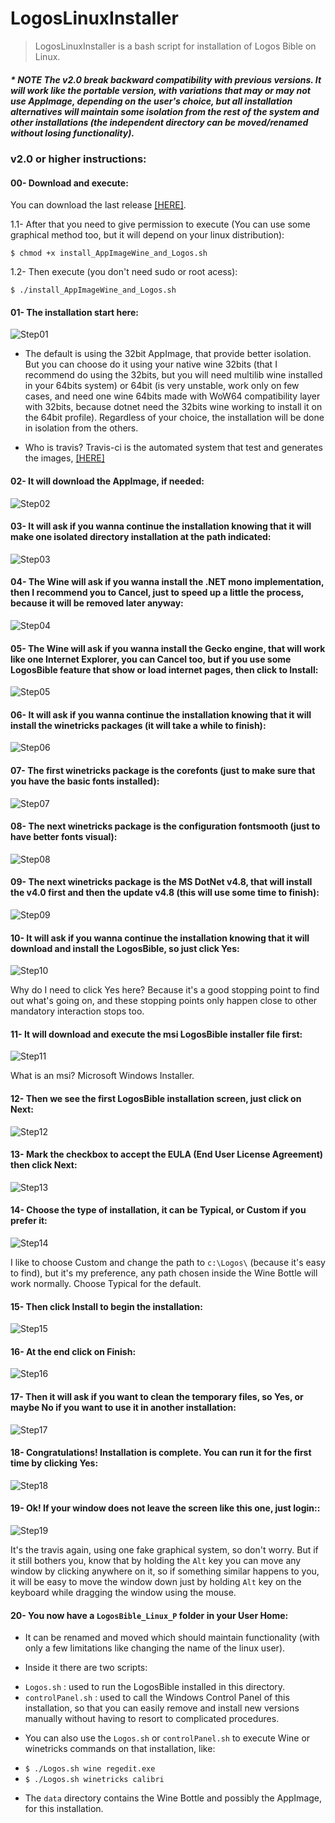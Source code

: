 # LogosLinuxInstaller
> LogosLinuxInstaller is a bash script for installation of Logos Bible on Linux.

##### * NOTE The v2.0 break backward compatibility with previous versions. It will work like the portable version, with variations that may or may not use AppImage, depending on the user's choice, but all installation alternatives will maintain some isolation from the rest of the system and other installations (the independent directory can be moved/renamed without losing functionality).

### v2.0 or higher  instructions:
#### 00-  Download and execute:
You can download the last release [[HERE]](https://github.com/ferion11/LogosLinuxInstaller/releases "[HERE]").

1.1- After that you need to give permission to execute (You can use some graphical method too, but it will depend on your linux distribution):

`$ chmod +x install_AppImageWine_and_Logos.sh`

1.2- Then execute (you don't need sudo or root acess):

`$ ./install_AppImageWine_and_Logos.sh`

#### 01- The installation start here:

![Step01](/img/step_01.png)

* The default is using the 32bit AppImage, that provide better isolation. But you can choose do it using your native wine 32bits (that I recommend do using the 32bits, but you will need multilib wine installed in your 64bits system) or 64bit (is very unstable, work only on few cases, and need one wine 64bits made with WoW64 compatibility layer with 32bits, because dotnet need the 32bits wine working to install it on the 64bit profile). Regardless of your choice, the installation will be done in isolation from the others.

* Who is travis? Travis-ci is the automated system that test and generates the images, [[HERE]](https://github.com/ferion11/LogosLinuxInstallTests/releases "[HERE]")

#### 02- It will download the AppImage, if needed:

![Step02](/img/step_02.png)

#### 03- It will ask if you wanna continue the installation knowing that it will make one isolated directory installation at the path indicated:

![Step03](/img/step_03.png)

#### 04- The Wine will ask if you wanna install the .NET mono implementation, then I recommend you to Cancel, just to speed up a little the process, because it will be removed later anyway:

![Step04](/img/step_04.png)

#### 05- The Wine will ask if you wanna install the Gecko engine, that will work like one Internet Explorer, you can Cancel too, but if you use some LogosBible feature that show or load internet pages, then click to Install:

![Step05](/img/step_05.png)

#### 06- It will ask if you wanna continue the installation knowing that it will install the winetricks packages (it will take a while to finish):

![Step06](/img/step_06.png)

#### 07- The first winetricks package is the corefonts (just to make sure that you have the basic fonts installed):

![Step07](/img/step_07.png)

#### 08- The next winetricks package is the configuration fontsmooth (just to have better fonts visual):

![Step08](/img/step_08.png)

#### 09- The next winetricks package is the MS DotNet v4.8, that will install the v4.0 first and then the update v4.8 (this will use some time to finish):

![Step09](/img/step_09.png)

#### 10- It will ask if you wanna continue the installation knowing that it will download and install the LogosBible, so just click Yes:

![Step10](/img/step_10.png)

Why do I need to click Yes here? Because it's a good stopping point to find out what's going on, and these stopping points only happen close to other mandatory interaction stops too.

#### 11- It will download and execute the msi LogosBible installer file first:

![Step11](/img/step_11.png)

What is an msi? Microsoft Windows Installer.

#### 12- Then we see the first LogosBible installation screen, just click on Next:

![Step12](/img/step_12.png)

#### 13- Mark the checkbox to accept the EULA (End User License Agreement) then click Next:

![Step13](/img/step_13.png)

#### 14- Choose the type of installation, it can be Typical, or Custom if you prefer it:

![Step14](/img/step_14.png)

I like to choose Custom and change the path to `c:\Logos\` (because it's easy to find), but it's my preference, any path chosen inside the Wine Bottle will work normally. Choose Typical for the default.

#### 15- Then click Install to begin the installation:

![Step15](/img/step_15.png)

#### 16- At the end click on Finish:

![Step16](/img/step_16.png)

#### 17- Then it will ask if you want to clean the temporary files, so Yes, or maybe No if you want to use it in another installation:

![Step17](/img/step_17.png)

#### 18- Congratulations! Installation is complete. You can run it for the first time by clicking Yes:

![Step18](/img/step_18.png)

#### 19- Ok! If your window does not leave the screen like this one, just login::

![Step19](/img/step_19.png)

It's the travis again, using one fake graphical system, so don't worry. But if it still bothers you, know that by holding the `Alt` key you can move any window by clicking anywhere on it, so if something similar happens to you, it will be easy to move the window down just by holding `Alt` key on the keyboard while dragging the window using the mouse.

#### 20- You now have a `LogosBible_Linux_P` folder in your User Home:

* It can be renamed and moved which should maintain functionality (with only a few limitations like changing the name of the linux user).

* Inside it there are two scripts:
 - `Logos.sh` : used to run the LogosBible installed in this directory.
 - `controlPanel.sh` : used to call the Windows Control Panel of this installation, so that you can easily remove and install new versions manually without having to resort to complicated procedures.

* You can also use the `Logos.sh` or `controlPanel.sh` to execute Wine or winetricks commands on that installation, like:
 - `$ ./Logos.sh wine regedit.exe`
 - `$ ./Logos.sh winetricks calibri`

* The `data` directory contains the Wine Bottle and possibly the AppImage, for this installation.
